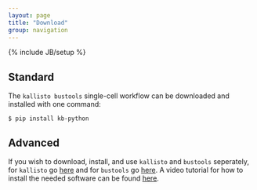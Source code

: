 ```yaml
---
layout: page
title: "Download"
group: navigation
---
```


{% include JB/setup %}

## Standard
The `kallisto bustools` single-cell workflow can be downloaded and installed with one command:
```
$ pip install kb-python
```

## Advanced
If you wish to download, install, and use `kallisto` and `bustools` seperately, for `kallisto` go [here](https://pachterlab.github.io/kallisto/download) and for `bustools` go [here](https://bustools.github.io/download). A video tutorial for how to install the needed software can be found [here](https://youtu.be/thvtp7Ik6ts).
